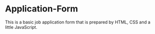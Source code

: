 # Application-Form

This is a basic job application form that is prepared by HTML, CSS and a little JavaScript.
